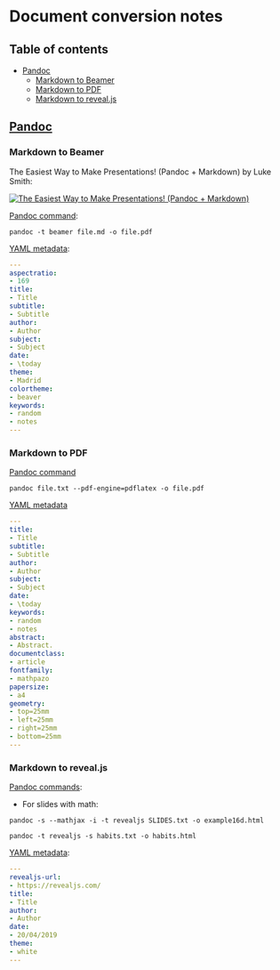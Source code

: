 # Document conversion  notes <!-- omit in toc -->

## Table of contents <!-- omit in toc -->
- [Pandoc](#pandoc)
  - [Markdown to Beamer](#markdown-to-beamer)
  - [Markdown to PDF](#markdown-to-pdf)
  - [Markdown to reveal.js](#markdown-to-revealjs)

## [Pandoc](https://pandoc.org/)

### Markdown to Beamer

The Easiest Way to Make Presentations! (Pandoc + Markdown) by Luke Smith:

[![The Easiest Way to Make Presentations! (Pandoc + Markdown)](http://img.youtube.com/vi/dum7q6UXiCE/0.jpg)](http://www.youtube.com/watch?v=dum7q6UXiCE)

[Pandoc command](https://pandoc.org/demos.html):

```shell
pandoc -t beamer file.md -o file.pdf
```

[YAML metadata](https://pandoc.org/MANUAL.html#variables-for-beamer-slides):

```yml
---
aspectratio:
- 169
title:
- Title
subtitle:
- Subtitle
author: 
- Author
subject:
- Subject
date:
- \today
theme:
- Madrid
colortheme:
- beaver
keywords:
- random
- notes
---
```

### Markdown to PDF

[Pandoc command](https://pandoc.org/demos.html)

```shell
pandoc file.txt --pdf-engine=pdflatex -o file.pdf
```

[YAML metadata](https://pandoc.org/MANUAL.html#variables-for-latex)

```yml
---
title:
- Title
subtitle:
- Subtitle
author: 
- Author
subject:
- Subject
date:
- \today
keywords:
- random
- notes
abstract:
- Abstract.
documentclass:
- article
fontfamily:
- mathpazo
papersize:
- a4
geometry:
- top=25mm
- left=25mm
- right=25mm
- bottom=25mm
---
```

### Markdown to reveal.js

[Pandoc commands](https://pandoc.org/demos.html):

* For slides with math:

```shell
pandoc -s --mathjax -i -t revealjs SLIDES.txt -o example16d.html
```

```shell
pandoc -t revealjs -s habits.txt -o habits.html
```

[YAML metadata](http://pandoc.org/MANUAL.html#variables-for-html-slides):

```yml
---
revealjs-url:
- https://revealjs.com/
title:
- Title
author:
- Author
date:
- 20/04/2019
theme:
- white
---
```